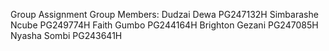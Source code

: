Group Assignment
Group Members:
Dudzai Dewa               PG247132H 
Simbarashe Ncube          PG249774H
Faith Gumbo               PG244164H
Brighton Gezani           PG247085H 
Nyasha Sombi              PG243641H
